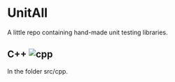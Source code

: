# UnitAll
A little repo containing hand-made unit testing libraries.

## C++ ![cpp](https://github.com/acendrou/UnitAll/actions/workflows/cpp.yml/badge.svg)
In the folder src/cpp.
